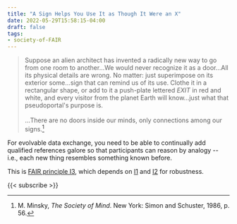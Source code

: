 ```yaml
---
title: "A Sign Helps You Use It as Though It Were an X"
date: 2022-05-29T15:58:15-04:00
draft: false
tags:
- society-of-FAIR
---
```


> Suppose an alien architect has invented a radically new way to go from one room to another...We would never recognize it as a door...All its physical details are wrong. No matter: just superimpose on its exterior some...sign that can remind us of its use. Clothe it in a rectangular shape, or add to it a push-plate lettered *EXIT* in red and white, and every visitor from the planet Earth will know...just what that pseudoportal's purpose is.
> <br><br>
> ...There are no doors inside our minds, only connections among our signs.[^som]

For evolvable data exchange, you need to be able to continually add qualified references galore so that participants can reason by analogy -- i.e., each new thing resembles something known before.

This is [FAIR principle I3](https://w3id.org/fair/principles/terms/I3), which depends on [I1](https://w3id.org/fair/principles/terms/I1) and [I2](https://w3id.org/fair/principles/terms/I2) for robustness.

[^som]: M. Minsky, *The Society of Mind*. New York: Simon and Schuster, 1986, p. 56.

{{< subscribe >}}